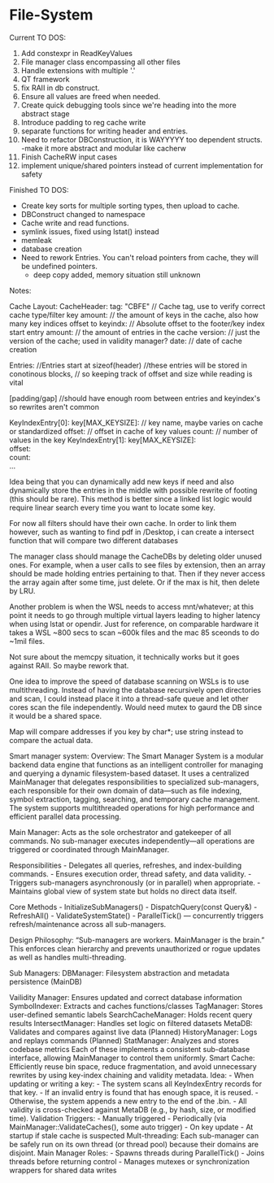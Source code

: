 # File-System
Current TO DOS:
1. Add constexpr in ReadKeyValues
2. File manager class encompassing all other files 
3. Handle extensions with multiple '.'
4. QT framework
5. fix RAII in db construct.
6. Ensure all values are freed when needed.
7. Create quick debugging tools since we're heading into the more abstract stage
8. Introduce padding to reg cache write
9. separate functions for writing header and entries.
10. Need to refactor DBConstruction, it is WAYYYYY too dependent structs.
	-make it more abstract and modular like cacherw
11. Finish CacheRW input cases
12. implement unique/shared pointers instead of current implementation for safety

Finished TO DOS:
- Create key sorts for multiple sorting types, then upload to cache.
- DBConstruct changed to namespace
- Cache write and read functions.
- symlink issues, fixed using lstat() instead
- memleak
- database creation
- Need to rework Entries. You can't reload pointers from cache, they will be undefined pointers.
	- deep copy added, memory situation still unknown

Notes:

Cache Layout:
CacheHeader:
    tag: "CBFE"         // Cache tag, use to verify correct cache type/filter
    key amount:         // the amount of keys in the cache, also how many key indices
	offset to keyindx:	// Absolute offset to the footer/key index start
    entry amount:       // the amount of entries in the cache
    version:            // just the version of the cache; used in validity manager?
    date:               // date of cache creation

Entries:
    //Entries start at sizeof(header)
    //these entries will be stored in conotinous blocks,
    // so keeping track of offset and size while reading is vital

[padding/gap]	//should have enough room between entries and keyindex's so rewrites aren't common

KeyIndexEntry[0]:
    key[MAX_KEYSIZE]:   // key name, maybe varies on cache or standardized
    offset:             // offset in cache of key values
    count:              // number of values in the key
KeyIndexEntry[1]:
	key[MAX_KEYSIZE]:  
    offset:         
    count:              
...

Idea being that you can dynamically add new keys if need and also dynamically store the entries in the middle with possible rewrite of footing (this should be rare). This method is better since a linked list logic would require linear search every time you want to locate some key.

For now all filters should have their own cache. In order to link them however, such as wanting to find pdf in /Desktop, i can create a intersect function that will compare two different databases

The manager class should manage the CacheDBs by deleting older unused ones. For example, when a user calls to see files by extension, then an array should be made holding entries pertaining to that. Then if they never access the array again after some time, just delete. Or if the max is hit, then delete by LRU.

Another problem is when the WSL needs to access mnt/whatever; at this point it needs to go through multiple virtual layers leading to higher latency when using lstat or opendir. Just for reference, on comparable hardware it takes a WSL ~800 secs to scan ~600k files and the mac 85 sceonds to do ~1mil files.

Not sure about the memcpy situation, it technically works but it goes against RAII. So maybe rework that.


One idea to improve the speed of database scanning on WSLs is to use multithreading. 
Instead of having the database recursively open directories and scan, I could instead place it into a thread-safe queue and let other cores scan the file independently. Would need mutex to gaurd the DB since it would be a shared space.

Map will compare addresses if you key by char*; use string instead to compare the actual data.

Smart manager system:
Overview:
The Smart Manager System is a modular backend data engine that functions as an intelligent controller for managing and querying a dynamic filesystem-based dataset. It uses a centralized MainManager that delegates responsibilities to specialized sub-managers, each responsible for their own domain of data—such as file indexing, symbol extraction, tagging, searching, and temporary cache management. The system supports multithreaded operations for high performance and efficient parallel data processing.

Main Manager:
Acts as the sole orchestrator and gatekeeper of all commands. No sub-manager executes independently—all operations are triggered or coordinated through MainManager.

Responsibilities
	- Delegates all queries, refreshes, and index-building commands.
	- Ensures execution order, thread safety, and data validity.
	- Triggers sub-managers asynchronously (or in parallel) when appropriate.
	- Maintains global view of system state but holds no direct data itself.

Core Methods
	- InitializeSubManagers()
	- DispatchQuery(const Query&)
	- RefreshAll()
	- ValidateSystemState()
	- ParallelTick() — concurrently triggers refresh/maintenance across all sub-managers.

Design Philosophy: “Sub-managers are workers. MainManager is the brain.”
This enforces clean hierarchy and prevents unauthorized or rogue updates as well as handles multi-threading.

Sub Managers:
DBManager:  	            Filesystem abstraction and metadata persistence (MainDB)
<?> Vailidity Manager:			Ensures updated and correct database information
SymbolIndexer:	            Extracts and caches functions/classes
TagManager:     	        Stores user-defined semantic labels
SearchCacheManager:	        Holds recent query results
IntersectManager:	        Handles set logic on filtered datasets
MetaDB:         	        Validates and compares against live data
(Planned) HistoryManager:	Logs and replays commands
(Planned) StatManager:	    Analyzes and stores codebase metrics

Each of these implements a consistent sub-database interface, allowing MainManager to control them uniformly.

Smart Cache:
Efficiently reuse bin space, reduce fragmentation, and avoid unnecessary rewrites by using key-index chaining and validity metadata.
    Idea:
	- When updating or writing a key:
	- The system scans all KeyIndexEntry records for that key.
	- If an invalid entry is found that has enough space, it is reused.
	- Otherwise, the system appends a new entry to the end of the .bin.
	- All validity is cross-checked against MetaDB (e.g., by hash, size, or modified time).

    Validation Triggers:
	- Manually triggered
	- Periodically (via MainManager::ValidateCaches(), some auto trigger)
	- On key update
	- At startup if stale cache is suspected

Mult-threading:
Each sub-manager can be safely run on its own thread (or thread pool) because their domains are disjoint.
    Main Manager Roles:
    - Spawns threads during ParallelTick()
	- Joins threads before returning control
	- Manages mutexes or synchronization wrappers for shared data writes